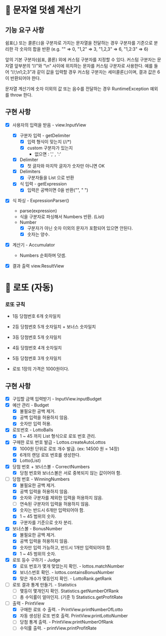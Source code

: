 # 📌 문자열 덧셈 계산기

## 기능 요구 사항

쉼표(,) 또는 콜론(:)을 구분자로 가지는 문자열을 전달하는 경우 구분자를 기준으로 분리한 각 숫자의 합을 반환 (e.g. "" => 0, "1,2" => 3, "1,2,3"
=> 6, "1,2:3" => 6)

앞의 기본 구분자(쉼표, 콜론) 외에 커스텀 구분자를 지정할 수 있다. 커스텀 구분자는 문자열 앞부분의 “//”와 “\n” 사이에 위치하는 문자를 커스텀 구분자로 사용한다. 예를
들어 “//;\n1;2;3”과 같이 값을 입력할 경우 커스텀 구분자는 세미콜론(;)이며, 결과 값은 6이 반환되어야 한다.

문자열 계산기에 숫자 이외의 값 또는 음수를 전달하는 경우 RuntimeException 예외를 throw 한다.

## 구현 사항

- [X] 사용자의 입력을 받음 - view.InputView
    - [x] 구분자 입력 - getDelimiter
        - [X] 입력 형식이 맞는지 (//*)
        - [X] custom 구분자가 있는지
            - 없으면 : ',' , ':'
    - [X] Delimiter
        - [X] 첫 글자와 마지막 글자가 숫자만 아니면 OK
    - [x] Delimiters
        - [X] 구분자들을 List<String> 으로 반환
    - [X] 식 입력 - getExpression
        - [X] 입력은 공백이면 0을 반환("", " ")

- [X] 식 파싱 - ExpressionParser()
    - parse(expression)
    - 식을 구분자로 파싱해서 Numbers 반환. (List<Number>)
    - Number
        - [X] 구분자가 아닌 숫자 이외의 문자가 포함되어 있으면 안된다.
        - [X] 숫자는 양수.

- [X] 계산기 - Accumulator
    - Numbers 순회하며 덧셈.

- [X] 결과 출력 view.ResultView


# 📌 로또 (자동)
### 로또 규칙
- 1등 당첨번호 6개 숫자일치
- 2등 당첨번호 5개 숫자일치 + 보너스 숫자일치
- 3등 당첨번호 5개 숫자일치
- 4등 당첨번호 4개 숫자일치
- 5등 당첨번호 3개 숫자일치

- 로또 1장의 가격은 1000원이다.

## 구현 사항
- [X] 구입할 금액 입력받기 - InputView.inputBudget
- [X] 예산 관리 - Budget
  - [X] 불필요한 공백 제거.
  - [X] 공백 입력을 허용하지 않음.
  - [X] 숫자만 입력 허용.

- [X] 로또번호 - LottoBalls
  - [X] 1 ~ 45 까지 List<Integer> 형식으로 로또 번호 관리.

- [X] 구매한 로또 번호 발급 - Lottos.createAutoLottos
  - [X] 1000원 단위로 로또 개수 발급. (ex: 14500 원 = 14장)
  - [X] 6개의 랜덤 로또 번호를 생성한다.
  - [X] Lotto(List<Integer>)

- [X] 당첨 번호 + 보너스볼 - CorrectNumbers
  - [X] 당첨 번호와 보너스볼은 서로 중복되지 않는 값이어야 함.
  
- [ ] 당첨 번호  - WinningNumbers 
  - [X] 불필요한 공백 제거.
  - [X] 공백 입력을 허용하지 않음.
  - [X] 숫자와 구분자를 제외한 입력을 허용하지 않음.
  - [ ] 연속된 구분자의 입력을 허용하지 않음.
  - [X] 숫자는 반드시 6개만 입력되어야 함.
  - [X] 1 ~ 45 범위의 숫자.
  - [X] 구분자를 기준으로 숫자 분리.
  
- [X] 보너스볼 - BonusNumber
  - [X] 불필요한 공백 제거.
  - [X] 공백 입력을 허용하지 않음.
  - [X] 숫자만 입력 가능하고, 반드시 1개만 입력되어야 함.
  - [X] 1 ~ 45 범위의 숫자.
    
- [x] 로또 등수 구하기 - Judge
  - [x] 로또 번호가 몇개 맞았는지 확인. - lottos.matchNumber
  - [x]  보너스번호 확인. - lottos.containsBonusNumber
  - [x] 맞은 개수가 몇등인지 확인. - LottoRank.getRank

- [ ] 로또 결과 통계 만들기. - Statistics
  - [ ] 몇등이 몇개인지 확인. Statistics.getNumberOfRank
  - [ ] 총 수익률이 얼마인지. (기준 1) Statistics.getProfitRate

- [ ] 출력 - PrintView
  - [X] 구매한 로또 수 출력. - PrintView.printNumberOfLotto
  - [X] 자동 생성된 로또 번호 출력. PrintView.printLottoNumber
  - [ ] 당첨 통계 출력. - PrintView.printNumberOfRank
  - [ ] 수익률 출력. - printView.printProfitRate